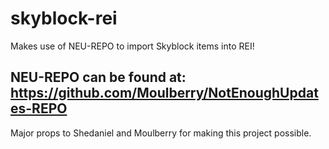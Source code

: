 # skyblock-rei
Makes use of NEU-REPO to import Skyblock items into REI!

NEU-REPO can be found at: https://github.com/Moulberry/NotEnoughUpdates-REPO
---
Major props to Shedaniel and Moulberry for making this project possible.
